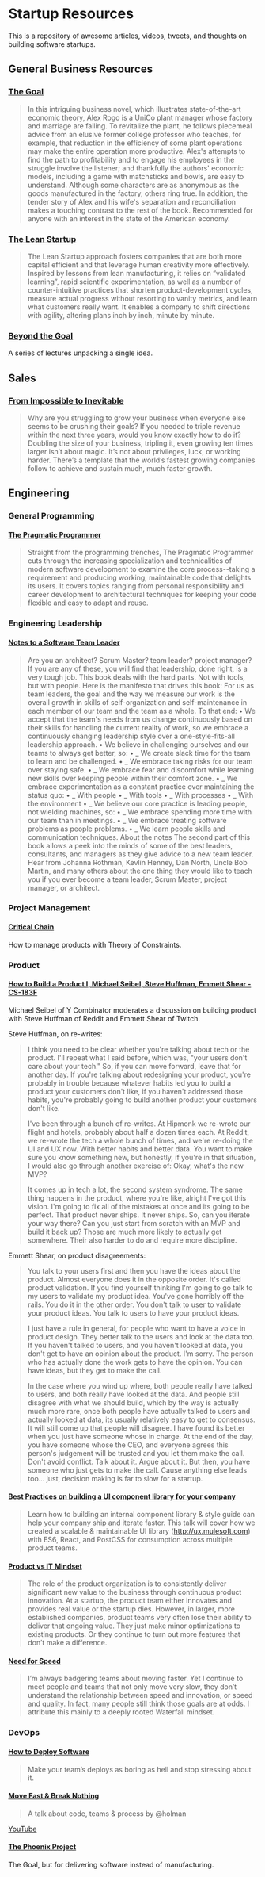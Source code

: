 # Startup Resources

This is a repository of awesome articles, videos, tweets, and thoughts on building software startups.

## General Business Resources

### [The Goal](https://www.audible.com/pd/The-Goal-Audiobook/B00IFG88SM)

> In this intriguing business novel, which illustrates state-of-the-art economic theory, Alex Rogo is a UniCo plant manager whose factory and marriage are failing. To revitalize the plant, he follows piecemeal advice from an elusive former college professor who teaches, for example, that reduction in the efficiency of some plant operations may make the entire operation more productive. Alex's attempts to find the path to profitability and to engage his employees in the struggle involve the listener; and thankfully the authors' economic models, including a game with matchsticks and bowls, are easy to understand. Although some characters are as anonymous as the goods manufactured in the factory, others ring true. In addition, the tender story of Alex and his wife's separation and reconciliation makes a touching contrast to the rest of the book. Recommended for anyone with an interest in the state of the American economy.

### [The Lean Startup](https://www.audible.com/pd/The-Lean-Startup-Audiobook/B005LXV0HI)

> The Lean Startup approach fosters companies that are both more capital efficient and that leverage human creativity more effectively. Inspired by lessons from lean manufacturing, it relies on “validated learning”, rapid scientific experimentation, as well as a number of counter-intuitive practices that shorten product-development cycles, measure actual progress without resorting to vanity metrics, and learn what customers really want. It enables a company to shift directions with agility, altering plans inch by inch, minute by minute.

### [Beyond the Goal](https://www.amazon.com/Beyond-Goal-Eliyahu-Goldratt-Constraints/dp/1596590238)

A series of lectures unpacking a single idea.

## Sales

### [From Impossible to Inevitable](https://www.amazon.com/Impossible-Inevitable-Hyper-Growth-Companies-Predictable/dp/1119166713/ref=sr_1_1?s=books&ie=UTF8&qid=1547103465&sr=1-1&keywords=from+impossible+to+inevitable)

> Why are you struggling to grow your business when everyone else seems to be crushing their goals? If you needed to triple revenue within the next three years, would you know exactly how to do it? Doubling the size of your business, tripling it, even growing ten times larger isn’t about magic. It’s not about privileges, luck, or working harder. There’s a template that the world’s fastest growing companies follow to achieve and sustain much, much faster growth.

## Engineering

### General Programming

#### [The Pragmatic Programmer](https://www.amazon.com/Pragmatic-Programmer-Journeyman-Master/dp/020161622X)

> Straight from the programming trenches, The Pragmatic Programmer cuts through the increasing specialization and technicalities of modern software development to examine the core process--taking a requirement and producing working, maintainable code that delights its users. It covers topics ranging from personal responsibility and career development to architectural techniques for keeping your code flexible and easy to adapt and reuse.

### Engineering Leadership

#### [Notes to a Software Team Leader](https://www.amazon.com/Notes-Software-Team-Leader-Organizing/dp/829993320X/ref=sr_1_1?s=books&ie=UTF8&qid=1547103596&sr=1-1&keywords=notes+to+a+software+team+leader)

> Are you an architect? Scrum Master? team leader? project manager? If you are any of these, you will find that leadership, done right, is a very tough job. This book deals with the hard parts. Not with tools, but with people. Here is the manifesto that drives this book: For us as team leaders, the goal and the way we measure our work is the overall growth in skills of self-organization and self-maintenance in each member of our team and the team as a whole. To that end: • We accept that the team's needs from us change continuously based on their skills for handling the current reality of work, so we embrace a continuously changing leadership style over a one-style-fits-all leadership approach. • We believe in challenging ourselves and our teams to always get better, so: • _ We create slack time for the team to learn and be challenged. • _ We embrace taking risks for our team over staying safe. • _ We embrace fear and discomfort while learning new skills over keeping people within their comfort zone. • _ We embrace experimentation as a constant practice over maintaining the status quo: • _ With people • _ With tools • _ With processes • _ With the environment • _ We believe our core practice is leading people, not wielding machines, so: • _ We embrace spending more time with our team than in meetings. • _ We embrace treating software problems as people problems. • _ We learn people skills and communication techniques. About the notes The second part of this book allows a peek into the minds of some of the best leaders, consultants, and managers as they give advice to a new team leader. Hear from Johanna Rothman, Kevlin Henney, Dan North, Uncle Bob Martin, and many others about the one thing they would like to teach you if you ever become a team leader, Scrum Master, project manager, or architect.

### Project Management

#### [Critical Chain](https://www.audible.com/pd/Critical-Chain-Audiobook/B00IGHD2X6)

How to manage products with Theory of Constraints.

### Product

#### [How to Build a Product I, Michael Seibel, Steve Huffman, Emmett Shear - CS-183F](https://www.youtube.com/watch?v=6IFR3WYSBFM)

Michael Seibel of Y Combinator moderates a discussion on building product with Steve Huffman of Reddit and Emmett Shear of Twitch.

Steve Huffman, on re-writes:

> I think you need to be clear whether you're talking about tech or the product. I'll repeat what I said before, which was, "your users don't care about your tech." So, if you can move forward, leave that for another day. If you're talking about redesigning your product, you're probably in trouble because whatever habits led you to build a product your customers don't like, if you haven't addressed those habits, you're probably going to build another product your customers don't like.
>
> I've been through a bunch of re-writes. At Hipmonk we re-wrote our flight and hotels, probably about half a dozen times each. At Reddit, we re-wrote the tech a whole bunch of times, and we're re-doing the UI and UX now. With better habits and better data. You want to make sure you know something new, but honestly, if you're in that situation, I would also go through another exercise of: Okay, what's the new MVP?
>
> It comes up in tech a lot, the second system syndrome. The same thing happens in the product, where you're like, alright I've got this vision. I'm going to fix all of the mistakes at once and its going to be perfect. That product never ships. It never ships. So, can you iterate your way there? Can you just start from scratch with an MVP and build it back up? Those are much more likely to actually get somewhere. Their also harder to do and require more discipline.

Emmett Shear, on product disagreements:

> You talk to your users first and then you have the ideas about the product. Almost everyone does it in the opposite order. It's called product validation. If you find yourself thinking I'm going to go talk to my users to validate my product idea. You've gone horribly off the rails. You do it in the other order. You don't talk to user to validate your product ideas. You talk to users to have your product ideas.
>
> I just have a rule in general, for people who want to have a voice in product design. They better talk to the users and look at the data too. If you haven't talked to users, and you haven't looked at data, you don't get to have an opinion about the product. I'm sorry. The person who has actually done the work gets to have the opinion. You can have ideas, but they get to make the call.
>
> In the case where you wind up where, both people really have talked to users, and both really have looked at the data. And people still disagree with what we should build, which by the way is actually much more rare, once both people have actually talked to users and actually looked at data, its usually relatively easy to get to consensus. It will still come up that people will disagree. I have found its better when you just have someone whose in charge. At the end of the day, you have someone whose the CEO, and everyone agrees this person's judgement will be trusted and you let them make the call. Don't avoid conflict. Talk about it. Argue about it. But then, you have someone who just gets to make the call. Cause anything else leads too... just, decision making is far to slow for a startup.

#### [Best Practices on building a UI component library for your company](https://www.youtube.com/watch?v=j8eBXGPl_5E)

> Learn how to building an internal component library & style guide can help your company ship and iterate faster. This talk will cover how we created a scalable & maintainable UI library (http://ux.mulesoft.com) with ES6, React, and PostCSS for consumption across multiple product teams.

#### [Product vs IT Mindset](https://svpg.com/product-vs-it-mindset/)

> The role of the product organization is to consistently deliver significant new value to the business through continuous product innovation. At a startup, the product team either innovates and provides real value or the startup dies. However, in larger, more established companies, product teams very often lose their ability to deliver that ongoing value. They just make minor optimizations to existing products. Or they continue to turn out more features that don’t make a difference.

#### [Need for Speed](https://svpg.com/the-need-for-speed/)

> I’m always badgering teams about moving faster. Yet I continue to meet people and teams that not only move very slow, they don’t understand the relationship between speed and innovation, or speed and quality. In fact, many people still think those goals are at odds. I attribute this mainly to a deeply rooted Waterfall mindset.

### DevOps

#### [How to Deploy Software](https://zachholman.com/posts/deploying-software)

> Make your team’s deploys as boring as hell and stop stressing about it.

#### [Move Fast & Break Nothing](https://zachholman.com/talk/move-fast-break-nothing)

> A talk about code, teams & process by @holman

[YouTube](https://www.youtube.com/watch?time_continue=2260&v=vBKd9POyIr8)

#### [The Phoenix Project](https://www.audible.com/pd/The-Phoenix-Project-Audiobook/B00VAZZY32?qid=1547102379&sr=sr_1_1&ref=a_search_c3_lProduct_1_1&pf_rd_p=e81b7c27-6880-467a-b5a7-13cef5d729fe&pf_rd_r=SGNFHX3124QGGGBB9T8H&)

The Goal, but for delivering software instead of manufacturing.

